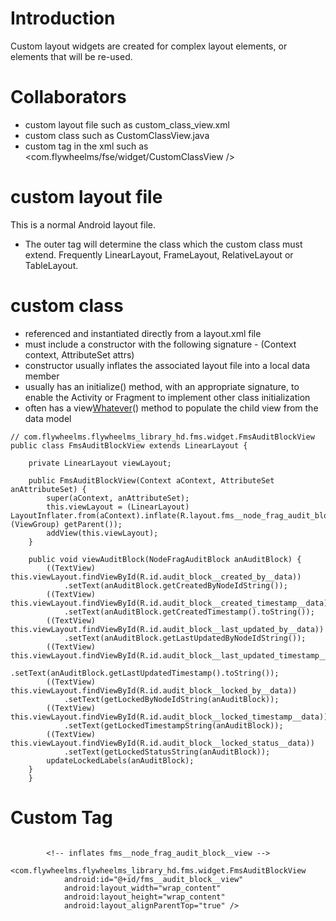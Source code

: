 # Introduction #

Custom layout widgets are created for complex layout elements, or elements that will be re-used.


# Collaborators #

  * custom layout file such as custom\_class\_view.xml
  * custom class such as CustomClassView.java
  * custom tag in the xml such as <com.flywheelms/fse/widget/CustomClassView />

# custom layout file #

This is a normal Android layout file.
  * The outer tag will determine the class which the custom class must extend.  Frequently LinearLayout, FrameLayout, RelativeLayout or TableLayout.

# custom class #

  * referenced and instantiated directly from a layout.xml file
  * must include a constructor with the following signature - (Context context, AttributeSet attrs)
  * constructor usually inflates the associated layout file into a local data member
  * usually has an initialize() method, with an appropriate signature, to enable the Activity or Fragment to implement other class initialization
  * often has a view[Whatever](Whatever.md)() method to populate the child view from the data model

```
// com.flywheelms.flywheelms_library_hd.fms.widget.FmsAuditBlockView
public class FmsAuditBlockView extends LinearLayout {
	
	private LinearLayout viewLayout;

	public FmsAuditBlockView(Context aContext, AttributeSet anAttributeSet) {
		super(aContext, anAttributeSet);
		this.viewLayout = (LinearLayout) LayoutInflater.from(aContext).inflate(R.layout.fms__node_frag_audit_block__view, (ViewGroup) getParent());
		addView(this.viewLayout);
	}
	
	public void viewAuditBlock(NodeFragAuditBlock anAuditBlock) {
		((TextView) this.viewLayout.findViewById(R.id.audit_block__created_by__data))
			.setText(anAuditBlock.getCreatedByNodeIdString());
		((TextView) this.viewLayout.findViewById(R.id.audit_block__created_timestamp__data))
			.setText(anAuditBlock.getCreatedTimestamp().toString());
		((TextView) this.viewLayout.findViewById(R.id.audit_block__last_updated_by__data))
			.setText(anAuditBlock.getLastUpdatedByNodeIdString());
		((TextView) this.viewLayout.findViewById(R.id.audit_block__last_updated_timestamp__data))
			.setText(anAuditBlock.getLastUpdatedTimestamp().toString());
		((TextView) this.viewLayout.findViewById(R.id.audit_block__locked_by__data))
			.setText(getLockedByNodeIdString(anAuditBlock));
		((TextView) this.viewLayout.findViewById(R.id.audit_block__locked_timestamp__data))
			.setText(getLockedTimestampString(anAuditBlock));
		((TextView) this.viewLayout.findViewById(R.id.audit_block__locked_status__data))
			.setText(getLockedStatusString(anAuditBlock));
		updateLockedLabels(anAuditBlock);
	}
    }
```

# Custom Tag #

```

        <!-- inflates fms__node_frag_audit_block__view -->
        <com.flywheelms.flywheelms_library_hd.fms.widget.FmsAuditBlockView
            android:id="@+id/fms__audit_block__view"
            android:layout_width="wrap_content"
            android:layout_height="wrap_content"
            android:layout_alignParentTop="true" />
```